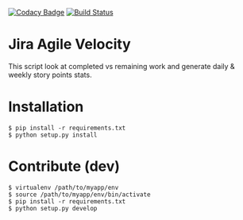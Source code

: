 [![Codacy Badge](https://api.codacy.com/project/badge/Grade/65cf614a1b374a41a6ae09996c59701c)](https://www.codacy.com/app/Gerthoffert/jira-agile-velocity?utm_source=github.com&amp;utm_medium=referral&amp;utm_content=Fgerthoffert/jira-agile-velocity&amp;utm_campaign=Badge_Grade)
[![Build Status](https://travis-ci.org/Fgerthoffert/jira-agile-velocity.svg?branch=master)](https://travis-ci.org/Fgerthoffert/jira-agile-velocity)

Jira Agile Velocity
==============================================================================

This script look at completed vs remaining work and generate daily & weekly story points stats.

# Installation

```
$ pip install -r requirements.txt
$ python setup.py install
```

# Contribute (dev)
```
$ virtualenv /path/to/myapp/env
$ source /path/to/myapp/env/bin/activate
$ pip install -r requirements.txt
$ python setup.py develop
```
